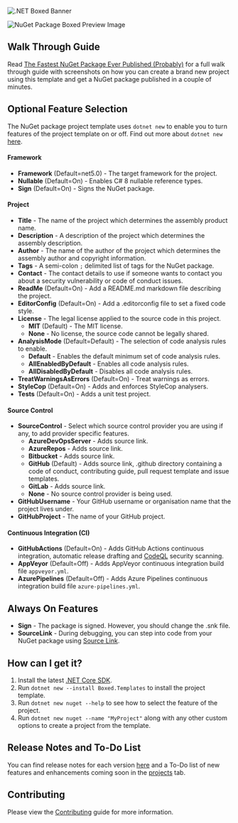 ![.NET Boxed Banner](../Images/Banner.png)

![NuGet Package Boxed Preview Image](../Images/NuGet-Preview.png)

## Walk Through Guide

Read [The Fastest NuGet Package Ever Published (Probably)](https://rehansaeed.com/the-fastest-nuget-package-ever-published-probably/) for a full walk through guide with screenshots on how you can create a brand new project using this template and get a NuGet package published in a couple of minutes. 

## Optional Feature Selection

The NuGet package project template uses `dotnet new` to enable you to turn features of the project template on or off. Find out more about `dotnet new` [here](http://rehansaeed.com/custom-project-templates-using-dotnet-new/).

#### Framework

- **Framework** (Default=net5.0) - The target framework for the project.
- **Nullable** (Default=On) - Enables C# 8 nullable reference types.
- **Sign** (Default=On) - Signs the NuGet package.

#### Project

- **Title** - The name of the project which determines the assembly product name.
- **Description** - A description of the project which determines the assembly description.
- **Author** - The name of the author of the project which determines the assembly author and copyright information.
- **Tags** - A semi-colon `;` delimited list of tags for the NuGet package.
- **Contact** - The contact details to use if someone wants to contact you about a security vulnerability or code of conduct issues.
- **ReadMe** (Default=On) - Add a README.md markdown file describing the project.
- **EditorConfig** (Default=On) - Add a .editorconfig file to set a fixed code style.
- **License** - The legal license applied to the source code in this project.
  - **MIT** (Default) - The MIT license.
  - **None** - No license, the source code cannot be legally shared.
- **AnalysisMode** (Default=Default) - The selection of code analysis rules to enable.
  - **Default** - Enables the default minimum set of code analysis rules.
  - **AllEnabledByDefault** - Enables all code analysis rules.
  - **AllDisabledByDefault** - Disables all code analysis rules.
- **TreatWarningsAsErrors** (Default=On) - Treat warnings as errors.
- **StyleCop** (Default=On) - Adds and enforces StyleCop analysers.
- **Tests** (Default=On) - Adds a unit test project.

#### Source Control

- **SourceControl** - Select which source control provider you are using if any, to add provider specific features.
  - **AzureDevOpsServer** - Adds source link.
  - **AzureRepos** - Adds source link.
  - **Bitbucket** - Adds source link.
  - **GitHub** (Default) - Adds source link, .github directory containing a code of conduct, contributing guide, pull request template and issue templates.
  - **GitLab** - Adds source link.
  - **None** - No source control provider is being used.
- **GitHubUsername** - Your GitHub username or organisation name that the project lives under.
- **GitHubProject** - The name of your GitHub project.

#### Continuous Integration (CI)

- **GitHubActions** (Default=On) - Adds GitHub Actions continuous integration, automatic release drafting and [CodeQL](https://docs.github.com/en/free-pro-team@latest/github/finding-security-vulnerabilities-and-errors-in-your-code/about-code-scanning) security scanning.
- **AppVeyor** (Default=Off) - Adds AppVeyor continuous integration build file `appveyor.yml`.
- **AzurePipelines** (Default=Off) - Adds Azure Pipelines continuous integration build file `azure-pipelines.yml`.

## Always On Features

- **Sign** - The package is signed. However, you should change the .snk file.
- **SourceLink** - During debugging, you can step into code from your NuGet package using [Source Link](https://docs.microsoft.com/en-us/dotnet/standard/library-guidance/sourcelink).

## How can I get it?

1. Install the latest [.NET Core SDK](https://dot.net).
2. Run `dotnet new --install Boxed.Templates` to install the project template.
3. Run `dotnet new nuget --help` to see how to select the feature of the project.
5. Run `dotnet new nuget --name "MyProject"` along with any other custom options to create a project from the template.

## Release Notes and To-Do List
You can find release notes for each version [here](https://github.com/Dotnet-Boxed/Templates/releases) and a To-Do list of new features and enhancements coming soon in the [projects](https://github.com/Dotnet-Boxed/Templates/projects) tab.

## Contributing

Please view the [Contributing](/.github/CONTRIBUTING.md) guide for more information.
